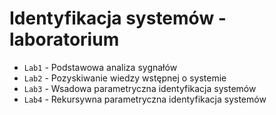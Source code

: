 # Identyfikacja systemów - laboratorium
* `Lab1` - Podstawowa analiza sygnałów
* `Lab2` - Pozyskiwanie wiedzy wstępnej o systemie
* `Lab3` - Wsadowa parametryczna identyfikacja systemów
* `Lab4` - Rekursywna parametryczna identyfikacja systemów
